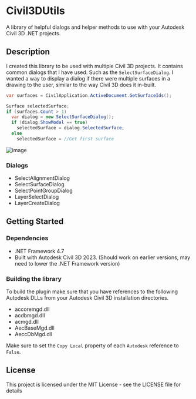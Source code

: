 # Civil3DUtils

A library of helpful dialogs and helper methods to use with your Autodesk Civil 3D .NET projects. 

## Description

I created this library to be used with multiple Civil 3D projects. It contains common dialogs that I have used. Such as the `SelectSurfaceDialog`. I wanted a way to display a dialog if there were multiple surfaces in a drawing to the user, similar to the way Civil 3D does it in-built. 

```cs
var surfaces = CivilApplication.ActiveDocument.GetSurfaceIds();

Surface selectedSurface;
if (surfaces.Count > 1)
  var dialog = new SelectSurfaceDialog();
  if (dialog.ShowModal == true)
    selectedSurface = dialog.SelectedSurface;
  else
    selectedSurface = //Get first surface
```

![image](https://user-images.githubusercontent.com/79826944/233510297-7b0108a3-d9ad-4911-bfc9-f651a89115c4.png)

### Dialogs
* SelectAlignmentDialog
* SelectSurfaceDialog
* SelectPointGroupDialog
* LayerSelectDialog
* LayerCreateDialog

## Getting Started

### Dependencies

* .NET Framework 4.7
* Built with Autodesk Civil 3D 2023. (Should work on earlier versions, may need to lower the .NET Framework version)

### Building the library

To build the plugin make sure that you have references to the following Autodesk DLLs from your Autodesk Civil 3D installation directories.

* accoremgd.dll
* acdbmgd.dll
* acmgd.dll
* AecBaseMgd.dll
* AeccDbMgd.dll

Make sure to set the `Copy Local` property of each `Autodesk` reference to `False`.

## License

This project is licensed under the MIT License - see the LICENSE file for details
